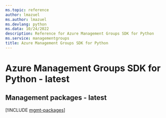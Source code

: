 ```yaml
---
ms.topic: reference
author: lmazuel
ms.author: lmazuel
ms.devlang: python
ms.data: 10/24/2022
description: Reference for Azure Management Groups SDK for Python
ms.service: managementgroups
title: Azure Management Groups SDK for Python
---
```

# Azure Management Groups SDK for Python - latest

## Management packages - latest
[!INCLUDE [mgmt-packages](management-groups-mgmt-index.md)]